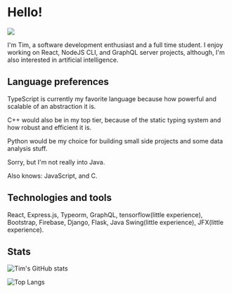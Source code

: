 # Hello!

![](https://komarev.com/ghpvc/?username=timthedev07&label=views&color=blue&style=flat-square)


I'm Tim, a software development enthusiast and a full time student.
I enjoy working on React, NodeJS CLI, and GraphQL server projects, although, I'm also interested in artificial intelligence.

## Language preferences
TypeScript is currently my favorite language because how powerful and scalable of an abstraction it is.

C++ would also be in my top tier, because of the static typing system and how robust and efficient it is.

Python would be my choice for building small side projects and some data analysis stuff.

Sorry, but I'm not really into Java.

Also knows: JavaScript, and C.

## Technologies and tools
React, Express.js, Typeorm, GraphQL, tensorflow(little experience), Bootstrap, Firebase, Django, Flask, Java Swing(little experience), JFX(little experience).

## Stats

![Tim's GitHub stats](https://github-readme-stats.vercel.app/api?username=timthedev07&show_icons=true&theme=gruvbox)

![Top Langs](https://github-readme-stats.vercel.app/api/top-langs/?username=timthedev07&theme=gruvbox)
